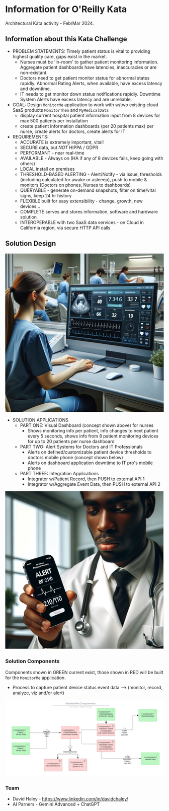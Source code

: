 # Information for O'Reilly Kata

Architectural Kata activity - Feb/Mar 2024.

## Information about this Kata Challenge
- PROBLEM STATEMENTS: Timely patient status is vital to providing highest quality care, gaps exist in the market.
  - Nurses must be 'in-room' to gather patient monitoring information. Aggregate patient dashboards have latencies, inaccuracies or are non-existant.
  - Doctors need to get patient monitor status for abnormal states rapidly. Abnormal Rating Alerts, when available, have excess latency and downtime.
  - IT needs to get monitor down status notifications rapidly. Downtime System Alerts have excess latency and are unreliable.
- GOAL: Design `MonitorMe` application to work with w/two existing cloud SaaS products `MonitorThem` and `MyMedicalData` 
  - display current hospital patient information input from 8 devices for max 500 patients per installation
  - create patient information dashboards (per 20 patients max) per nurse, create alerts for doctors, create alerts for IT
- REQUIREMENTS:
  - ACCURATE is extremely important, vital!
  - SECURE data, but *NOT* HIPPA / GDPR
  - PERFORMANT - near real-time
  - AVAILABLE - Always on (HA if any of 8 devices fails, keep going with others)
  - LOCAL install on premises
  - THRESHOLD-BASED ALERTING - Alert/Notify - via issue, thresholds (including calculated for awake or asleeep), push to mobile & monitors (Doctors on phones, Nurses to dashboards)
  - QUERYABLE - generate on-demand snapshots, filter on time/vital signs, keep 24 hr history
  - FLEXIBLE built for easy extensibility - change, growth, new devices...
  - COMPLETE serves and stores information, software and hardware solution
  - INTEROPERABLE with two SaaS data services - on Cloud in California region, via secure HTTP API calls
 
## Solution Design

<img src="https://github.com/lynnlangit/architects-who-code/blob/main/Kata-2024/images/nurse-dashboard.png" width=600>

- SOLUTION APPLICATIONS
  - PART ONE: Visual Dashboard (concept shown above) for nurses 
    - Shows monitoring info per patient, info changes to next patient every 5 seconds, shows info from 8 patient monitoring devices for up to 20 patients per nurse dashboard       
  - PART TWO: Alert Systems for Doctors and IT Professionals
    - Alerts on defined/customizable patient device thresholds to doctors mobile phone (concept shown below)
    - Alerts on dashboard application downtime to IT pro's mobile phone
  - PART THREE: Integration Applications
    - Integrator w/Patient Record, then PUSH to external API 1
    - Integrator w/Aggregate Event Data, then PUSH to external API 2
   
<img src="https://github.com/lynnlangit/architects-who-code/blob/main/Kata-2024/images/doctor-alert.png" width=600>
   
### Solution Components

Components shown in GREEN current exist, those shown in RED will be built for the `MonitorMe` application.
 - Process to capture patient device status event data --> (monitor, record, analyze, viz and/or alert)

<img src="https://github.com/lynnlangit/architects-who-code/blob/main/Kata-2024/images/components.png" width=800>

### Team

- David Haley - https://www.linkedin.com/in/davidchaley/
- AI Parners - Gemini Advanced + ChatGPT



